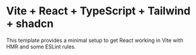 # Vite + React + TypeScript + Tailwind + shadcn

This template provides a minimal setup to get React working in Vite with HMR and some ESLint rules.

